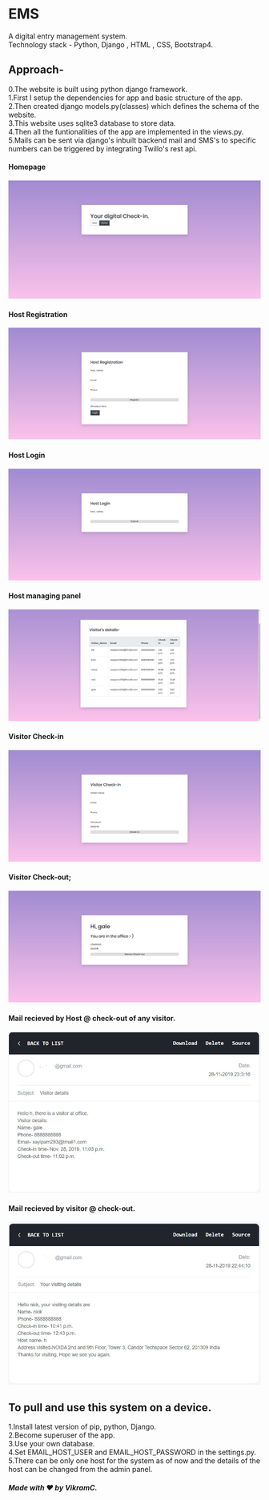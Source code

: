 # EMS
A digital entry management system.  
Technology stack - Python, Django , HTML , CSS, Bootstrap4.  

## Approach-
0.The website is built using python django framework.  
1.First I setup the dependencies for app and basic structure of the app.  
2.Then created django models.py(classes) which defines the schema of the website.  
3.This website uses sqlite3 database to store data.  
4.Then all the funtionalities of the app are implemented in the views.py.  
5.Mails can be sent via django's inbuilt backend mail and SMS's to specific numbers can be triggered by integrating Twillo's rest api.  

#### Homepage
![Homepage](readme/image.png)
#### Host Registration
![Homepage](readme/1.png)
#### Host Login
![Homepage](readme/2.png)
#### Host managing panel
![Homepage](readme/5.png)
#### Visitor Check-in
![Homepage](readme/3.png)
#### Visitor Check-out;
![Homepage](readme/4.png)
#### Mail recieved by Host @ check-out of any visitor.
![Homepage](readme/visitor.JPG)
#### Mail recieved by visitor @ check-out.
![Homepage](readme/visiting.JPG)

## To pull and use this system on a device.
1.Install latest version of pip, python, Django.  
2.Become superuser of the app.  
3.Use your own database.  
4.Set EMAIL_HOST_USER  and EMAIL_HOST_PASSWORD in the settings.py.  
5.There can be only one host for the system as of now and the details of the host can be changed from the admin panel.  

##### Made with ❤ by VikramC.
